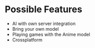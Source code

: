 <div class="h-full flex flex-col">

# Possible Features
  <div class="flex flex-1 mb-14">
    <div class="flex-1 relative">
      <div class="flex-row flex-1">
        <ul>
          <v-clicks>
            <li>AI with own server integration</li>
            <li>Bring your own model</li>
            <li>Playing games with the Anime model</li>
            <li>Crossplatform</li>
          </v-clicks>
        </ul>
      </div>
    </div>
    <div class="w-1/2 h-[22.5rem]">
      <LightOrDark>
        <template #dark>
          <img src="/cog_black.png" alt="http://80.158.78.228/random" class="h-[22.5rem] object-contain"/>
        </template>
        <template #light>
          <img src="/cog.png" alt="http://80.158.78.228/random" class="h-[22.5rem] object-contain"/>
        </template>
      </LightOrDark>
    </div>
  </div>
</div>

<Footer />

<style>
p {
  margin-top: 0px;
  margin-bottom: 0px;
}
</style>
